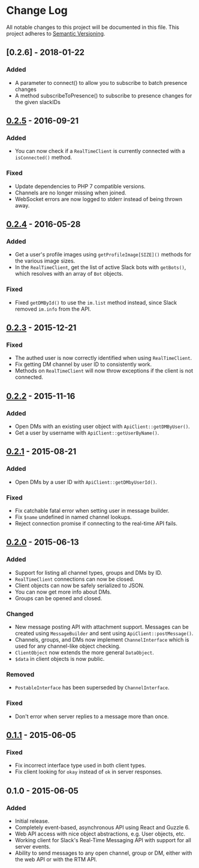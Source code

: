 # Change Log
All notable changes to this project will be documented in this file.
This project adheres to [Semantic Versioning](http://semver.org).

## [0.2.6] - 2018-01-22
### Added
- A parameter to connect() to allow you to subscribe to batch presence changes
- A method subscribeToPresence() to subscribe to presence changes for the given slackIDs

## [0.2.5] - 2016-09-21
### Added
- You can now check if a `RealTimeClient` is currently connected with a `isConnected()` method.

### Fixed
- Update dependencies to PHP 7 compatible versions.
- Channels are no longer missing when joined.
- WebSocket errors are now logged to stderr instead of being thrown away.

## [0.2.4] - 2016-05-28
### Added
- Get a user's profile images using `getProfileImage[SIZE]()` methods for the various image sizes.
- In the `RealTimeClient`, get the list of active Slack bots with `getBots()`, which resolves with an array of `Bot` objects.

### Fixed
- Fixed `getDMById()` to use the `im.list` method instead, since Slack removed `im.info` from the API.

## [0.2.3] - 2015-12-21
### Fixed
- The authed user is now correctly identified when using `RealTimeClient`.
- Fix getting DM channel by user ID to consistently work.
- Methods on `RealTimeClient` will now throw exceptions if the client is not connected.

## [0.2.2] - 2015-11-16
### Added
- Open DMs with an existing user object with `ApiClient::getDMByUser()`.
- Get a user by username with `ApiClient::getUserByName()`.

## [0.2.1] - 2015-08-21
### Added
- Open DMs by a user ID with `ApiClient::getDMbyUserId()`.

### Fixed
- Fix catchable fatal error when setting user in message builder.
- Fix `$name` undefined in named channel lookups.
- Reject connection promise if connecting to the real-time API fails.

## [0.2.0] - 2015-06-13
### Added
- Support for listing all channel types, groups and DMs by ID.
- `RealTimeClient` connections can now be closed.
- Client objects can now be safely serialized to JSON.
- You can now get more info about DMs.
- Groups can be opened and closed.

### Changed
- New message posting API with attachment support. Messages can be created using `MessageBuilder` and sent using `ApiClient::postMessage()`.
- Channels, groups, and DMs now implement `ChannelInterface` which is used for any channel-like object checking.
- `ClientObject` now extends the more general `DataObject`.
- `$data` in client objects is now public.

### Removed
- `PostableInterface` has been superseded by `ChannelInterface`.

### Fixed
- Don't error when server replies to a message more than once.

## [0.1.1] - 2015-06-05
### Fixed
- Fix incorrect interface type used in both client types.
- Fix client looking for `okay` instead of `ok` in server responses.

## 0.1.0 - 2015-06-05
### Added
- Initial release.
- Completely event-based, asynchronous API using React and Guzzle 6.
- Web API access with nice object abstractions, e.g. User objects, etc.
- Working client for Slack's Real-Time Messaging API with support for all server events.
- Ability to send messages to any open channel, group or DM, either with the web API or with the RTM API.


[unreleased]: https://github.com/sagebind/slack-client/compare/v0.2.5...HEAD
[0.2.5]: https://github.com/sagebind/slack-client/compare/v0.2.4...v0.2.5
[0.2.4]: https://github.com/sagebind/slack-client/compare/v0.2.3...v0.2.4
[0.2.3]: https://github.com/sagebind/slack-client/compare/v0.2.2...v0.2.3
[0.2.2]: https://github.com/sagebind/slack-client/compare/v0.2.1...v0.2.2
[0.2.1]: https://github.com/sagebind/slack-client/compare/v0.2.0...v0.2.1
[0.2.0]: https://github.com/sagebind/slack-client/compare/v0.1.1...v0.2.0
[0.1.1]: https://github.com/sagebind/slack-client/compare/v0.1.0...v0.1.1

